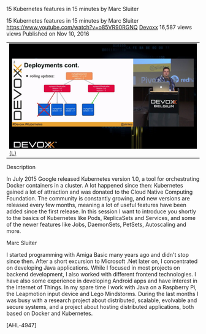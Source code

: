 15 Kubernetes features in 15 minutes by Marc Sluiter

15 Kubernetes features in 15 minutes by Marc Sluiter
https://www.youtube.com/watch?v=o85VR90RGNQ
[Devoxx](https://www.youtube.com/channel/UCCBVCTuk6uJrN3iFV_3vurg)
16,587 views views
Published on Nov 10, 2016

|     |
| --- |
| ![maxresdefault.jpg](../_resources/12cfe751a733c32614ba0ef5771fb464.jpg)[(L)](https://www.youtube.com/watch?v=o85VR90RGNQ) |

Description

In July 2015 Google released Kubernetes version 1.0, a tool for orchestrating Docker containers in a cluster. A lot happened since then: Kubernetes gained a lot of attraction and was donated to the Cloud Native Computing Foundation. The community is constantly growing, and new versions are released every few months, meaning a lot of useful features have been added since the first release. In this session I want to introduce you shortly to the basics of Kubernetes like Pods, ReplicaSets and Services, and some of the newer features like Jobs, DaemonSets, PetSets, Autoscaling and more.

Marc Sluiter

I started programming with Amiga Basic many years ago and didn't stop since then. After a short excursion to Microsoft .Net later on, I concentrated on developing Java applications. While I focused in most projects on backend development, I also worked with different frontend technologies. I have also some experience in developing Android apps and have interest in the Internet of Things. In my spare time I work with Java on a Raspberry Pi, the Leapmotion input device and Lego Mindstorms. During the last months I was busy with a research project about distributed, scalable, evolvable and secure systems, and a project about hosting distributed applications, both based on Docker and Kubernetes.

[AHL-4947]